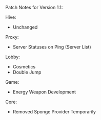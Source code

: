 Patch Notes for Version 1.1:

Hive:
 - Unchanged

Proxy:
 - Server Statuses on Ping (Server List)

Lobby:
 - Cosmetics
 - Double Jump

Game: 
 - Energy Weapon Development

Core: 
 - Removed Sponge Provider Temporarily